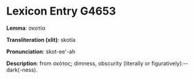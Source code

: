 # Lexicon Entry G4653

**Lemma**: σκοτία

**Transliteration (xlit)**: skotía

**Pronunciation**: skot-ee'-ah

**Description**:
from σκότος; dimness, obscurity (literally or figuratively):--dark(-ness).
